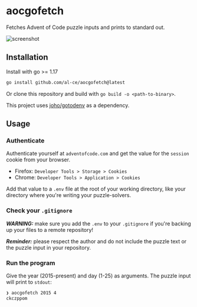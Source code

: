 # aocgofetch

Fetches Advent of Code puzzle inputs and prints to standard out.

![screenshot](https://github.com/user-attachments/assets/eeee3242-2717-43e6-b456-3c52835d4882)


## Installation

Install with go >= 1.17

```bash
go install github.com/al-ce/aocgofetch@latest
```

Or clone this repository and build with `go build -o <path-to-binary>`.

This project uses [joho/gotodenv](https://github.com/joho/godotenv) as a dependency.

## Usage

### Authenticate

Authenticate yourself at `adventofcode.com` and get the value for the `session` cookie from your browser.

- Firefox: `Developer Tools > Storage > Cookies`
- Chrome: `Developer Tools > Application > Cookies`

Add that value to a `.env` file at the root of your working directory, like your directory where you're writing your puzzle-solvers.

### Check your `.gitignore`

***WARNING:*** make sure you add the `.env` to your `.gitignore` if you're backing up your files to a remote repository!

***Reminder:*** please respect the author and do not include the puzzle text or the puzzle input in your repository.

### Run the program

Give the year (2015-present) and day (1-25) as arguments.
The puzzle input will print to `stdout`:

```bash
❯ aocgofetch 2015 4
ckczppom
```
